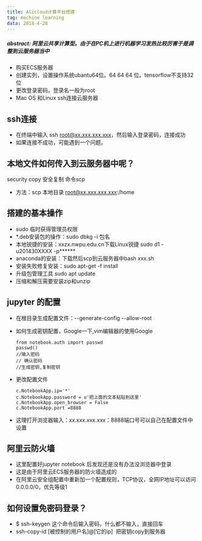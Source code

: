 ```yaml
---
title: Alicloud计算平台搭建
tag: mechine learning
data: 2018-4-28
---
```


##### abstract: 阿里云共享计算型。由于在PC机上进行机器学习发热比较厉害于是调整到云服务器当中
* 购买ECS服务器
* 创建实列，设置操作系统ubantu64位。64 64 64 位。tensorflow不支持32位
* 更改登录密码，登录名一般为root
* Mac OS 和Linux ssh连接云服务器

## ssh连接 ##

* 在终端中输入 ssh root@xx.xxx.xxx.xxx，然后输入登录密码，连接成功
* 如果连接不成功，可能遇到一个问题。

## 本地文件如何传入到云服务器中呢？ ##

security copy 安全复制 命令scp
*  方法：scp 本地目录 root@xx.xxx.xxx.xxx:/home

## 搭建的基本操作 ##
* sudo 临时获得管理员权限
*  *.deb安装包的操作：sudo dbkg -i 包名
* 本地锐捷的安装：xxzx.nwpu.edu.cn下载Linux锐捷  sudo d1 -u201430XXXX -p******
* anaconda的安装：下载然后scp到云服务器中bash xxx.sh
* 安装失败修复安装：sudo apt-get -f install
* 升级包管理工具 sudo apt update
* 压缩和解压需要安装zip和unzip

## jupyter 的配置 ##
* 在根目录生成配置文件：--generate-config --allow-root
* 如何生成密钥配置，Google一下,vim编辑器的使用Google
    
    ```
    from notebook.auth import passwd
    passwd()
    //输入密码
    // 确认密码
    //生成密钥,复制密钥
    ```
* 更改配置文件
    ```
    c.NotebookApp.ip='*'
    c.NotebookApp.password = u'把上面的文本粘贴到这里'
    c.NotebookApp.open_browser = False
    c.NotebookApp.port =8888
    ```
* 这理打开浏览器输入：xx.xxx.xxx.xxx：8888端口号可以自己在配置文件中设置

## 阿里云防火墙 ##
* 这里配置好jupyter notebook 后发现还是没有办法没浏览器中登录
* 这是由于阿里云ECS服务器的防火墙造成的
* 在阿里云安全组配置中重新加一个配置规则，TCP协议，全网IP地址可以访问0.0.0.0/0，优先等级1

## 如何设置免密码登录？
* $ ssh-keygen 这个命令后输入密码，什么都不输入，直接回车
* ssh-copy-id [被控制的用户名]@[它的ip]  把密钥copy到服务器


